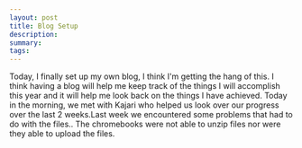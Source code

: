 ```yaml
---
layout: post
title: Blog Setup
description: 
summary: 
tags:
---
```



Today, I finally set up my own blog, I think I'm getting the hang of this. I think having a blog will help me keep track of the things I will accomplish this year and it will help me look back on the things I have achieved. Today in the morning, we met with Kajari who helped us look over our progress over the last 2 weeks.Last week we encountered some problems that had to do with the files.. The chromebooks were not able to unzip files nor were they able to upload the files.
